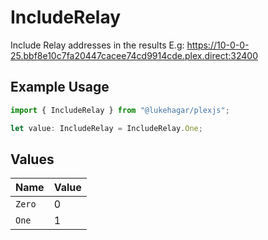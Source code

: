 # IncludeRelay

Include Relay addresses in the results 
E.g: https://10-0-0-25.bbf8e10c7fa20447cacee74cd9914cde.plex.direct:32400


## Example Usage

```typescript
import { IncludeRelay } from "@lukehagar/plexjs";

let value: IncludeRelay = IncludeRelay.One;
```

## Values

| Name   | Value  |
| ------ | ------ |
| `Zero` | 0      |
| `One`  | 1      |